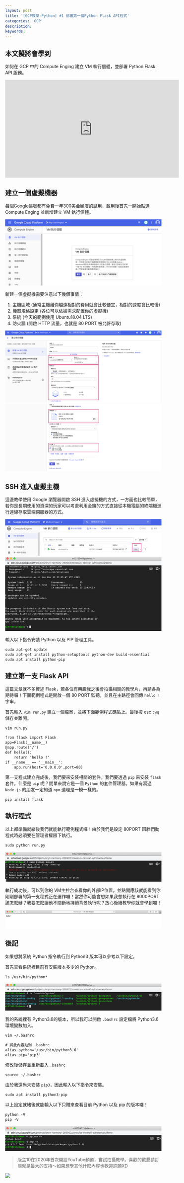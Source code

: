 ```yaml
---
layout: post
title: '[GCP教學-Python] #1 部署第一個Python Flask API程式'
categories: 'GCP'
description:
keywords: 
---
```


## 本文擬將會學到
如何在 GCP 中的 Compute Enging 建立 VM 執行個體，並部署 Python Flask API 服務。

<iframe width="560" height="315" src="https://www.youtube.com/embed/z3bU_MYPlOs" frameborder="0" allow="accelerometer; autoplay; encrypted-media; gyroscope; picture-in-picture" allowfullscreen></iframe>

## 建立一個虛擬機器
每個Google帳號都有免費一年300美金額度的試用，啟用後首先一開始點選 Compute Enging 並新增建立 VM 執行個體。

![](/images/posts/gcp/2020/img1090327-1.png)

新建一個虛擬機需要注意以下幾個事情：
1. 主機區域 (通常主機離你越遠相對的費用就會比較便宜，相對的速度會比較慢)
2. 機器規格設定 (各位可以依據需求配置你的虛擬機)
3. 系統 (今天的範例使用 Ubuntu18.04 LTS)
4. 防火牆 (開啟 HTTP 流量，也就是 80 PORT 被允許存取)

![](/images/posts/gcp/2020/img1090327-2.png)
![](/images/posts/gcp/2020/img1090327-3.png)

## SSH 進入虛擬主機
這邊教學使用 Google 瀏覽器開啟 SSH 進入虛擬機的方式，一方面也比較簡單，若你是長期使用的資深的玩家可以考慮利用金鑰的方式直接從本機電腦的終端機進行連線存取雲端伺服器的方式。

![](/images/posts/gcp/2020/img1090327-4.png)
![](/images/posts/gcp/2020/img1090327-5.png)

輸入以下指令安裝 Python 以及 PIP 管理工具。

```
sudo apt-get update
sudo apt-get install python-setuptools python-dev build-essential
sudo apt install python-pip
```

## 建立第一支 Flask API
這篇文章就不多贅述 Flask，若各位有興趣我之後會拍攝相關的教學片，再請各為期待囉！下面範例程式是開啟一個 80 PORT 監聽，並且在主路徑會回傳 `hello !` 字串。

首先輸入 `vim run.py` 建立一個檔案，並將下面範例程式碼貼上。最後按 esc `:wq` 儲存並離開。
```
vim run.py
```

```
from flask import Flask
app=Flask(__name__)
@app.route('/')
def hello():
    return 'hello !'
if __name__ == '__main__':
    app.run(host='0.0.0.0',port=80)
```

第一支程式建立完成後，我們要來安裝相關的套件。我們要透過 `pip` 來安裝 `flask` 套件。什麼是 `pip` 呢？間單來說它是一個 `Python` 的套件管理器。如果有寫過 `Node.js` 的朋友一定知道 `npm` 道理是一模一樣的。

```
pip install flask
```

## 執行程式
以上都準備就緒後我們就能執行範例程式囉！由於我們是設定 80PORT 因脞們動程式時必須要在管理者權限下執行。

```
sudo python run.py
```

![](/images/posts/gcp/2020/img1090327-6.png)

執行成功後，可以到你的 VM主控台查看你的外部IP位置。並點開應該就能看到你剛剛部署的第一支程式正在運作囉！當然你可能會想如果我想執行在 8000PORT該怎麼辦？我要怎麼讓他不間斷地持續背景執行呢？放心後續教學你就會學到囉！

![](/images/posts/gcp/2020/img1090327-7.png)


## 後記
如果想將系統 Python 指令執行到 Python3 版本可以參考以下設定。

首先查看系統裡目前有安裝版本多少的 Python。
```
ls /usr/bin/python*
```

![](/images/posts/gcp/2020/img1090327-8.png)

我的系統裡有 Python3.6的版本，所以我可以開啟 `.bashrc` 設定檔將 Python3.6 環境變數加入。

```
vim ~/.bashrc
```

```
# 將此內容貼到 .bashrc
alias python='/usr/bin/python3.6'
alias pip='pip3'
```

修改後儲存並重新載入 `.bashrc`
```
source ~/.bashrc
```

由於我還尚未安裝 `pip3`，因此輸入以下指令來安裝。

```
sudo apt install python3-pip
```

以上設定就緒後就能輸入以下只贈來查看目前 Python 以及 pip 的版本囉！

```
python -V
pip -V
```

![](/images/posts/gcp/2020/img1090327-9.png)

> 版主10在2020年首次開設YouTube頻道，嘗試拍攝教學。喜歡的歡懇請訂閱就是最大的支持～如果想學其他什麼內容也歡迎許願XD

<a href="https://www.youtube.com/channel/UCSNPCGvMYEV-yIXAVt3FA5A">
    <img src="https://media0.giphy.com/media/KFnSuizdGVCtkVFOXM/source.gif" width="15%"></a>